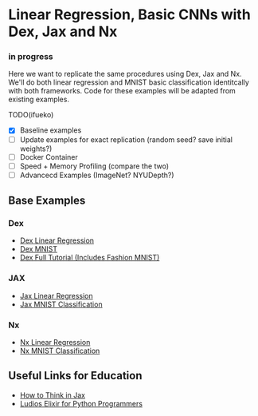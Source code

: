 # Linear Regression, Basic CNNs with Dex, Jax and Nx
### in progress

Here we want to replicate the same procedures using Dex, Jax and Nx.
We'll do both linear regression and MNIST basic classification identitcally with both frameworks.
Code for these examples will be adapted from existing examples.

TODO(ifueko)
- [x] Baseline examples
- [ ] Update examples for exact replication (random seed? save initial weights?)
- [ ] Docker Container
- [ ] Speed + Memory Profiling (compare the two)
- [ ] Advancecd Examples (ImageNet? NYUDepth?)

## Base Examples
### Dex
- [Dex Linear Regression](https://github.com/google-research/dex-lang/blob/main/examples/regression.dx)
- [Dex MNIST](https://github.com/google-research/dex-lang/blob/main/examples/mnist-nearest-neighbors.dx)
- [Dex Full Tutorial (Includes Fashion MNIST)](https://github.com/google-research/dex-lang/blob/main/examples/tutorial.dx)

### JAX
- [Jax Linear Regression](https://coax.readthedocs.io/en/latest/examples/linear_regression/jax.html)
- [Jax MNIST Classification](https://github.com/google/jax/blob/main/examples/mnist_classifier.py)

### Nx
- [Nx Linear Regression](https://github.com/elixir-nx/nx/blob/main/exla/examples/regression.exs)
- [Nx MNIST Classification](https://github.com/elixir-nx/nx/blob/main/exla/examples/mnist.exs)

## Useful Links for Education
- [How to Think in Jax](https://jax.readthedocs.io/en/latest/notebooks/thinking_in_jax.html)
- [Ludios Elixir for Python Programmers](https://ludios.org/elixir-for-python-programmers/)
